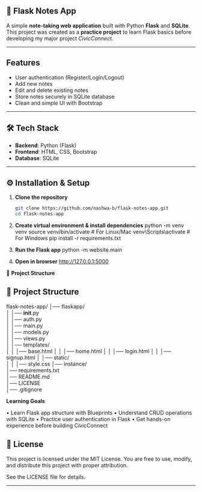 ## 📝 Flask Notes App

A simple **note-taking web application** built with Python **Flask** and **SQLite**.  
This project was created as a **practice project** to learn Flask basics before developing my major project *CivicConnect*.  

---

## Features
- User authentication (Register/Login/Logout)
- Add new notes
- Edit and delete existing notes
- Store notes securely in SQLite database
- Clean and simple UI with Bootstrap

---

## 🛠 Tech Stack
- **Backend**: Python (Flask)  
- **Frontend**: HTML, CSS, Bootstrap  
- **Database**: SQLite  

---

## ⚙️ Installation & Setup

1. **Clone the repository**
   ```bash
   git clone https://github.com/nashwa-b/flask-notes-app.git
   cd flask-notes-app
   
2. **Create virtual environment & install dependencies**
    python -m venv venv
source venv/bin/activate   # For Linux/Mac
venv\Scripts\activate      # For Windows
pip install -r requirements.txt

3. **Run the Flask app**
   python -m website.main

4. **Open in browser**
   http://127.0.0.1:5000

📂 **Project Structure**


## 📂 Project Structure

flask-notes-app/
│── flaskapp/               
│   │── __init__.py         
│   │── auth.py              
│   │── main.py             
│   │── models.py            
│   │── views.py             
│   │── templates/           
│   │   │── base.html
│   │   │── home.html
│   │   │── login.html
│   │   │── signup.html
│   │── static/              
│   │   │── style.css
│── instance/                
│── requirements.txt         
│── README.md               
│── LICENSE                  
│── .gitignore               



**Learning Goals**

• Learn Flask app structure with Blueprints
• Understand CRUD operations with SQLite
• Practice user authentication in Flask
• Get hands-on experience before building CivicConnect

## 📜 License

This project is licensed under the MIT License.
You are free to use, modify, and distribute this project with proper attribution.

See the LICENSE
 file for details.

 
---


